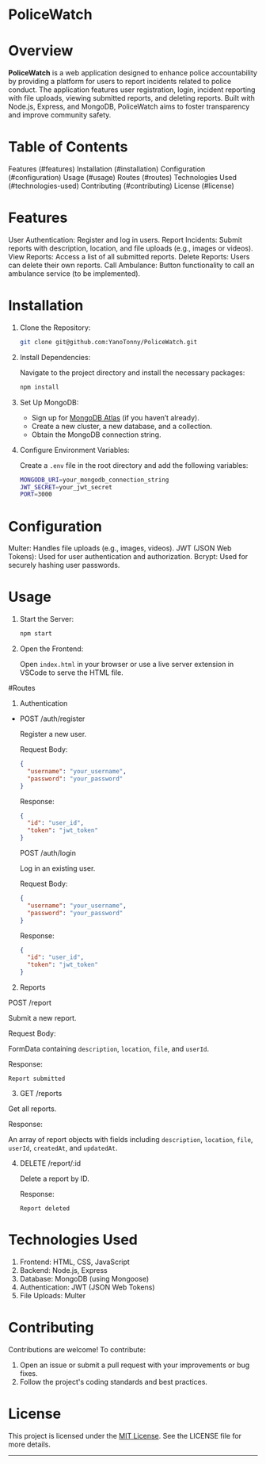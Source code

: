 # PoliceWatch

# Overview

**PoliceWatch** is a web application designed to enhance police accountability by providing a platform for users to report incidents related to police conduct. The application features user registration, login, incident reporting with file uploads, viewing submitted reports, and deleting reports. Built with Node.js, Express, and MongoDB, PoliceWatch aims to foster transparency and improve community safety.

# Table of Contents

 Features (#features)
 Installation (#installation)
 Configuration (#configuration)
 Usage (#usage)
 Routes (#routes)
 Technologies Used (#technologies-used)
 Contributing (#contributing)
 License (#license)

# Features

User Authentication: Register and log in users.
Report Incidents: Submit reports with description, location, and file uploads (e.g., images or videos).
View Reports: Access a list of all submitted reports.
Delete Reports: Users can delete their own reports.
Call Ambulance: Button functionality to call an ambulance service (to be implemented).

# Installation

1. Clone the Repository:

   ```bash
   git clone git@github.com:YanoTonny/PoliceWatch.git
   ```

2. Install Dependencies:

   Navigate to the project directory and install the necessary packages:

   ```bash
   npm install
   ```

3. Set Up MongoDB:

   - Sign up for [MongoDB Atlas](https://www.mongodb.com/cloud/atlas) (if you haven’t already).
   - Create a new cluster, a new database, and a collection.
   - Obtain the MongoDB connection string.

4. Configure Environment Variables:

   Create a `.env` file in the root directory and add the following variables:

   ```bash
   MONGODB_URI=your_mongodb_connection_string
   JWT_SECRET=your_jwt_secret
   PORT=3000
   ```

# Configuration

Multer: Handles file uploads (e.g., images, videos).
JWT (JSON Web Tokens): Used for user authentication and authorization.
Bcrypt: Used for securely hashing user passwords.

# Usage

1. Start the Server:

   ```bash
   npm start
   ```

2. Open the Frontend:

   Open `index.html` in your browser or use a live server extension in VSCode to serve the HTML file.

#Routes

1. Authentication

- POST /auth/register
  
  Register a new user.

  Request Body:

  ```json
  {
    "username": "your_username",
    "password": "your_password"
  }
  ```

  Response:

  ```json
  {
    "id": "user_id",
    "token": "jwt_token"
  }
  ```

  POST /auth/login
  
  Log in an existing user.

  Request Body:

  ```json
  {
    "username": "your_username",
    "password": "your_password"
  }
  ```

  Response:

  ```json
  {
    "id": "user_id",
    "token": "jwt_token"
  }
  ```
2. Reports

  POST /report

  Submit a new report.

  Request Body:

  FormData containing `description`, `location`, `file`, and `userId`.

  Response:

  `Report submitted`

3. GET /reports

  Get all reports.

  Response:

  An array of report objects with fields including `description`, `location`, `file`, `userId`, `createdAt`, and `updatedAt`.

4. DELETE /report/:id

   Delete a report by ID.

   Response:

   `Report deleted`

# Technologies Used

1. Frontend: HTML, CSS, JavaScript
2. Backend: Node.js, Express
3. Database: MongoDB (using Mongoose)
4. Authentication: JWT (JSON Web Tokens)
5. File Uploads: Multer

# Contributing

Contributions are welcome! To contribute:

1. Open an issue or submit a pull request with your improvements or bug fixes.
2. Follow the project's coding standards and best practices.

# License

This project is licensed under the [MIT License](LICENSE). See the LICENSE file for more details.

---
